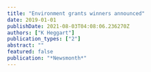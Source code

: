 ```yaml
---
title: "Environment grants winners announced"
date: 2019-01-01
publishDate: 2021-08-03T04:08:06.236270Z
authors: ["K Heggart"]
publication_types: ["2"]
abstract: ""
featured: false
publication: "*Newsmonth*"
---
```


